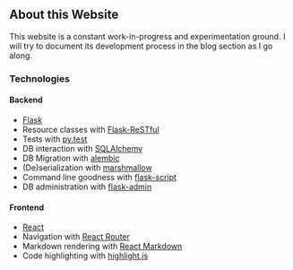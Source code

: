 ## About this Website

This website is a constant work-in-progress and experimentation ground. I will
try to document its development process in the blog section as I go along.

### Technologies

#### Backend

* [Flask](http://flask.pocoo.org/)
* Resource classes with [Flask-ReSTful](https://flask-restful.readthedocs.io/en/0.3.5/)
* Tests with [py.test](http://pytest.org/)
* DB interaction with [SQLAlchemy](https://www.sqlalchemy.org/)
* DB Migration with [alembic](http://alembic.zzzcomputing.com/en/latest/)
* (De)serialization with [marshmallow](https://marshmallow.readthedocs.io/en/latest/)
* Command line goodness with [flask-script](https://flask-script.readthedocs.io/en/latest/)
* DB administration with [flask-admin](https://flask-admin.readthedocs.io/en/latest/)

#### Frontend

* [React](https://facebook.github.io/react/)
* Navigation with [React Router](https://github.com/ReactTraining/react-router)
* Markdown rendering with [React Markdown](https://github.com/rexxars/react-markdown)
* Code highlighting with [highlight.js](https://highlightjs.org/)
